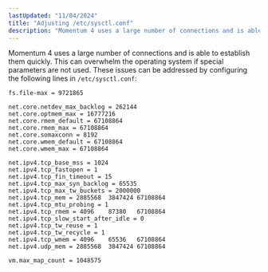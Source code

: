```yaml
---
lastUpdated: "11/04/2024"
title: "Adjusting /etc/sysctl.conf"
description: "Momentum 4 uses a large number of connections and is able to establish them quickly This can overwhelm the operating system if special parameters are not used These issues can be addressed by configuring the following lines in etc sysctl conf These options are described below net ipv 4 tcp..."
---
```


Momentum 4 uses a large number of connections and is able to establish them quickly. This can overwhelm the operating system if special parameters are not used. These issues can be addressed by configuring the following lines in `/etc/sysctl.conf`:

```
fs.file-max = 9721865

net.core.netdev_max_backlog = 262144
net.core.optmem_max = 16777216
net.core.rmem_default = 67108864
net.core.rmem_max = 67108864
net.core.somaxconn = 8192
net.core.wmem_default = 67108864
net.core.wmem_max = 67108864

net.ipv4.tcp_base_mss = 1024
net.ipv4.tcp_fastopen = 1
net.ipv4.tcp_fin_timeout = 15
net.ipv4.tcp_max_syn_backlog = 65535
net.ipv4.tcp_max_tw_buckets = 2000000
net.ipv4.tcp_mem = 2885568	3847424	67108864
net.ipv4.tcp_mtu_probing = 1
net.ipv4.tcp_rmem = 4096	87380	67108864
net.ipv4.tcp_slow_start_after_idle = 0
net.ipv4.tcp_tw_reuse = 1
net.ipv4.tcp_tw_recycle = 1
net.ipv4.tcp_wmem = 4096	65536	67108864
net.ipv4.udp_mem = 2885568	3847424	67108864

vm.max_map_count = 1048575
```
